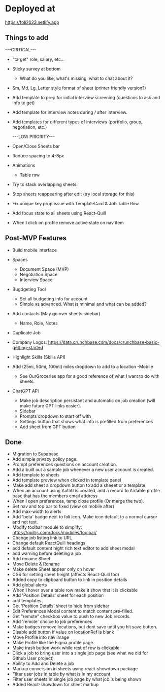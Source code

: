 # Deployed at

https://foli2023.netlify.app

## Things to add

---CRITICAL---

- "target" role, salary, etc...
- Sticky survey at bottom
  - What do you like, what's missing, what to chat about it?
- Sm, Md, Lg, Letter style format of sheet (printer friendly version?)
- Add template to prep for initial interview screening (questions to ask and info to get)
- Add template for interview notes during / after interview.
- Add templates for different types of interviews (portfolio, group, negotiation, etc.)

  ---LOW PRIORITY---

- Open/Close Sheets bar
- Reduce spacing to 4-8px
- Animations
  - Table row
- Try to stack overlapping sheets.
- Stop sheets reappearing after edit (try local storage for this)
- Fix unique key prop issue with TemplateCard & Job Table Row
- Add focus state to all sheets using React-Quill
- When I click on profile remove active state on nav item

## Post-MVP Features

- Build mobile interface

- Spaces
  - Document Space (MVP)
  - Negotiation Space
  - Interview Space
- Bugdgeting Tool
  - Set all budgeting info for account
  - Simple vs advanced. What is minimal and what can be added?
- Add contacts (May go over sheets sidebar)
  - Name, Role, Notes
- Duplicate Job
- Company Logos: https://data.crunchbase.com/docs/crunchbase-basic-getting-started
- Highlight Skills (Skills API)
- Add (25mi, 50mi, 100mi) miles dropdown to add to a location
  -Mobile
  - See OurGroceries app for a good reference of what I want to do with sheets.
- ChatGPT API
  - Make job description persistant and automatic on job creation (will make future GPT links easier).
  - Sidebar
  - Prompts dropdown to start off with
  - Settings button that shows what info is prefilled from preferences
  - Add sheet from GPT button

## Done

- Migration to Supabase
- Add simple privacy policy page.
- Prompt preferences questions on account creation.
- Add a built out a sample job whenever a new user account is created.
- Add template to sheets
- Add template preview when clicked in template panel
- Make add sheet a dropdown button to add a sheeet or a template
- When an account using Auth0 is created, add a record to Airtable profile base that has the members email address
- When I open preferences, temp close profile (Or merge the two).
- Set nav and top bar to fixed (view on mobile after)
- Add max-width to alerts
- Add 'beta' badge next to foli icon. Make icon default to a normal cursor and not text.
- Modify toolbar module to simplify: https://quilljs.com/docs/modules/toolbar/
- Change job listing link to URL
- Change default ReactQuill headings
- add default content hight rich text editor to add sheet modal
- add warning before deleting a job
- Add rename Sheet
- Move Delete & Rename
- Make delete Sheet appear only on hover
- CSS for setting sheet height (affects React-Quill too)
- Added copy to clipboard button to link in position details
- Add global alerts
- When I hover over a table row make it show that it is clickable
- Add 'Position Details' sheet for each position
- add templates
- Get 'Position Details' sheet to hide from sidebar
- Edit Preferences Modal content to match content pre-filled.
- Get "remote" checkbox value to push to new Job records.
- Add 'remote' choice to job preferences
- Make badges remove locations, but dont save until you hit save button.
- Disable add button if value on locationRef is blank
- Move Profile into nav image
- Make Profile like the Figma profile page.
- Make trash button work while rest of row is clickable
- Click a job to bring user into a single job page (see what we did for Github User project)
- Ability to Add and Delete a job
- Markup conversion in sheets using react-showdown package
- Filter user jobs in table by what is in my account
- Filter user sheets in single job page by what job is being shown
- Added React-showdown for sheet markup
